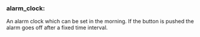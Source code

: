 ### alarm_clock:  
An alarm clock which can be set in the morning. If the button is pushed the alarm goes off after a fixed time interval.
